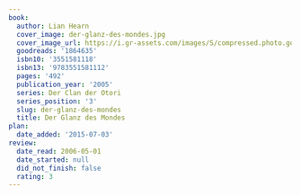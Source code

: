```yaml
---
book:
  author: Lian Hearn
  cover_image: der-glanz-des-mondes.jpg
  cover_image_url: https://i.gr-assets.com/images/S/compressed.photo.goodreads.com/books/1370811227l/1864635._SX98_.jpg
  goodreads: '1864635'
  isbn10: '3551581118'
  isbn13: '9783551581112'
  pages: '492'
  publication_year: '2005'
  series: Der Clan der Otori
  series_position: '3'
  slug: der-glanz-des-mondes
  title: Der Glanz des Mondes
plan:
  date_added: '2015-07-03'
review:
  date_read: 2006-05-01
  date_started: null
  did_not_finish: false
  rating: 3
---
```

